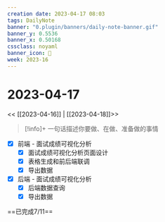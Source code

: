 ```yaml
---
creation date: 2023-04-17 08:03
tags: DailyNote
banner: "0.plugin/banners/daily-note-banner.gif"
banner_y: 0.5536
banner_x: 0.50168
cssclass: noyaml
banner_icon: 💌
week: 2023-16
---
```


# 2023-04-17

<< [[2023-04-16]] | [[2023-04-18]]>>


> [!info]+ 一句话描述你要做、在做、准备做的事情
> 


- [x] 前端 - 面试成绩可视化分析
	- [x] 面试成绩可视化分析页面设计
	- [x] 表格生成和前后端联调
	- [x] 导出数据
- [x] 后端 - 面试成绩可视化分析
	- [x] 后端数据查询
	- [x] 导出数据

==已完成7/11==